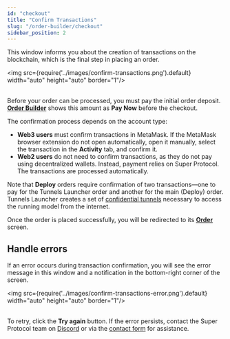 ```yaml
---
id: "checkout"
title: "Confirm Transactions"
slug: "/order-builder/checkout"
sidebar_position: 2
---
```


This window informs you about the creation of transactions on the blockchain, which is the final step in placing an <a id="order"><span className="dashed-underline">order</span></a>.

<img src={require('../images/confirm-transactions.png').default} width="auto" height="auto" border="1"/>
<br/>
<br/>

Before your order can be processed, you must pay the initial order deposit. [**Order Builder**](/marketplace/order-builder) shows this amount as **Pay Now** before the checkout.

The confirmation process depends on the account type:

- **Web3 users** must confirm transactions in MetaMask. If the MetaMask browser extension do not open automatically, open it manually, select the transaction in the **Activity** tab, and confirm it.
- **Web2 users** do not need to confirm transactions, as they do not pay using decentralized wallets. Instead, payment relies on Super Protocol. The transactions are processed automatically.

Note that **Deploy** orders require confirmation of two transactions—one to pay for the Tunnels Launcher order and another for the main (Deploy) order. Tunnels Launcher creates a set of [confidential tunnels](/fundamentals/tunnels) necessary to access the running model from the internet.

Once the order is placed successfully, you will be redirected to its [**Order**](/marketplace/all-orders/order) screen.

## Handle errors

If an error occurs during transaction confirmation, you will see the error message in this window and a notification in the bottom-right corner of the screen.

<img src={require('../images/confirm-transactions-error.png').default} width="auto" height="auto" border="1"/>
<br/>
<br/>

To retry, click the **Try again** button. If the error persists, contact the Super Protocol team on [Discord](https://discord.gg/superprotocol) or via the [contact form](https://superprotocol.zendesk.com/hc/en-us/requests/new) for assistance.